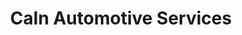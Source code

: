 ---
title: "Caln Automotive Services"
url: /downingtown/caln-automotive-services/
shop: Autowerkstatt
---